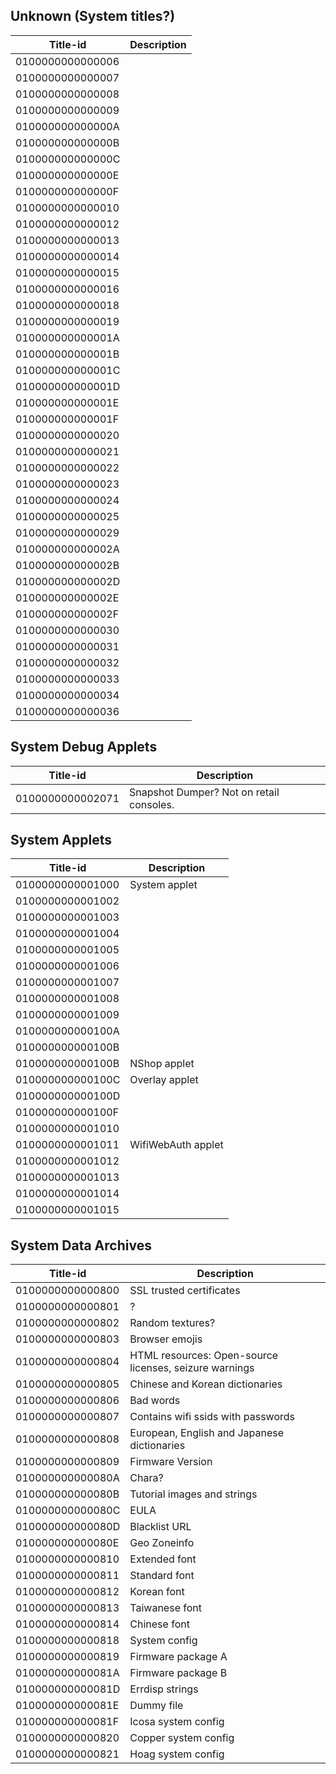 ## Unknown (System titles?)

| Title-id         | Description |
| ---------------- | ----------- |
| 0100000000000006 |             |
| 0100000000000007 |             |
| 0100000000000008 |             |
| 0100000000000009 |             |
| 010000000000000A |             |
| 010000000000000B |             |
| 010000000000000C |             |
| 010000000000000E |             |
| 010000000000000F |             |
| 0100000000000010 |             |
| 0100000000000012 |             |
| 0100000000000013 |             |
| 0100000000000014 |             |
| 0100000000000015 |             |
| 0100000000000016 |             |
| 0100000000000018 |             |
| 0100000000000019 |             |
| 010000000000001A |             |
| 010000000000001B |             |
| 010000000000001C |             |
| 010000000000001D |             |
| 010000000000001E |             |
| 010000000000001F |             |
| 0100000000000020 |             |
| 0100000000000021 |             |
| 0100000000000022 |             |
| 0100000000000023 |             |
| 0100000000000024 |             |
| 0100000000000025 |             |
| 0100000000000029 |             |
| 010000000000002A |             |
| 010000000000002B |             |
| 010000000000002D |             |
| 010000000000002E |             |
| 010000000000002F |             |
| 0100000000000030 |             |
| 0100000000000031 |             |
| 0100000000000032 |             |
| 0100000000000033 |             |
| 0100000000000034 |             |
| 0100000000000036 |             |

## System Debug Applets

| Title-id         | Description                              |
| ---------------- | ---------------------------------------- |
| 0100000000002071 | Snapshot Dumper? Not on retail consoles. |

## System Applets

| Title-id         | Description        |
| ---------------- | ------------------ |
| 0100000000001000 | System applet      |
| 0100000000001002 |                    |
| 0100000000001003 |                    |
| 0100000000001004 |                    |
| 0100000000001005 |                    |
| 0100000000001006 |                    |
| 0100000000001007 |                    |
| 0100000000001008 |                    |
| 0100000000001009 |                    |
| 010000000000100A |                    |
| 010000000000100B |                    |
| 010000000000100B | NShop applet       |
| 010000000000100C | Overlay applet     |
| 010000000000100D |                    |
| 010000000000100F |                    |
| 0100000000001010 |                    |
| 0100000000001011 | WifiWebAuth applet |
| 0100000000001012 |                    |
| 0100000000001013 |                    |
| 0100000000001014 |                    |
| 0100000000001015 |                    |

## System Data Archives

| Title-id         | Description                                            |
| ---------------- | ------------------------------------------------------ |
| 0100000000000800 | SSL trusted certificates                               |
| 0100000000000801 | ?                                                      |
| 0100000000000802 | Random textures?                                       |
| 0100000000000803 | Browser emojis                                         |
| 0100000000000804 | HTML resources: Open-source licenses, seizure warnings |
| 0100000000000805 | Chinese and Korean dictionaries                        |
| 0100000000000806 | Bad words                                              |
| 0100000000000807 | Contains wifi ssids with passwords                     |
| 0100000000000808 | European, English and Japanese dictionaries            |
| 0100000000000809 | Firmware Version                                       |
| 010000000000080A | Chara?                                                 |
| 010000000000080B | Tutorial images and strings                            |
| 010000000000080C | EULA                                                   |
| 010000000000080D | Blacklist URL                                          |
| 010000000000080E | Geo Zoneinfo                                           |
| 0100000000000810 | Extended font                                          |
| 0100000000000811 | Standard font                                          |
| 0100000000000812 | Korean font                                            |
| 0100000000000813 | Taiwanese font                                         |
| 0100000000000814 | Chinese font                                           |
| 0100000000000818 | System config                                          |
| 0100000000000819 | Firmware package A                                     |
| 010000000000081A | Firmware package B                                     |
| 010000000000081D | Errdisp strings                                        |
| 010000000000081E | Dummy file                                             |
| 010000000000081F | Icosa system config                                    |
| 0100000000000820 | Copper system config                                   |
| 0100000000000821 | Hoag system config                                     |
